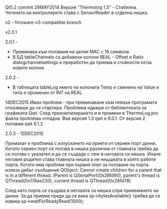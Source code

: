 Qt5.2
commit 29MAY2014
Версия  "Thermolog 1.3" - Стабилна.  
Четенето на контролерите става с SensorReader в отделна нишка.


v2 - firmware-v3-compatible branch 

v2.0.1

2.0.1 -
- Преминава към ползване на целия МАС с 16 символа
- В БД tableChannels са добавени колони REAL - Offset и Ratio
dialogchannelsettings  е преработен да приема и стойности от/за новите
колони

2.0.2 -
- В таблицата tableLog името на колоната Temp е сменено на Value и типа е променен от INT на REAL

14DEC2015
Имах проблем - при преминаване към release програмата отказваше да се стартира. Проблема идваше от библиотеката за графиката Qwt.
След прекомпилирането и и промени в ThermoLog.pro файла проблема отпадна. Във версия 1.3 qwt е 6.0.1. От версия 2 ползвам qwt 6.1.2

2.0.3 -
15DEC2015

Премахат е проблема с изпускането на приети от сериен порт данни.
Когато сериен порт се ползва в нишка различна от главната трябва да се ползва с указател и да се създаде с new в неговата си нишка.
Иначе неговия родител става главната нишка а не нишшката в която работи порта. Когато има проблем при първия опит за ползване на порта
излиза дебъг съобщение
QObject: Cannot create children for a parent that is in a different thread.
(Parent is QSerialPort(0x28fd90), parent's thread is QThread(0x176ae230), current thread is QThread(0x28fd78)

След като порта се създава в неговата си нишка спря прииемането на данни. За да приема преди да се вика sp->bytesAvailable() трябва
да се извика sp->waitForReadyRead(1000);